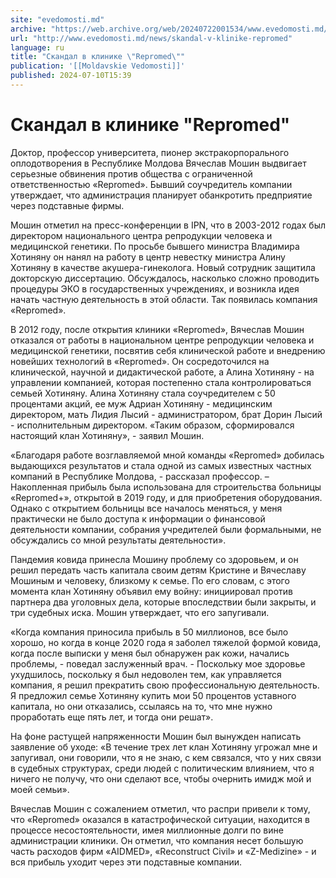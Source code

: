 ```yaml
---
site: "evedomosti.md"
archive: "https://web.archive.org/web/20240722001534/www.evedomosti.md/news/skandal-v-klinike-repromed"
url: "http://www.evedomosti.md/news/skandal-v-klinike-repromed"
language: ru
title: "Скандал в клинике \"Repromed\""
publication: '[[Moldavskie Vedomosti]]'
published: 2024-07-10T15:39
---
```


# Скандал в клинике "Repromed"

Доктор, профессор университета, пионер экстракорпорального оплодотворения в Республике Молдова Вячеслав Мошин выдвигает серьезные обвинения против общества с ограниченной ответственностью «Repromed». Бывший соучредитель компании утверждает, что администрация планирует обанкротить предприятие через подставные фирмы.

Мошин отметил на пресс-конференции в IPN, что в 2003-2012 годах был директором национального центра репродукции человека и медицинской генетики. По просьбе бывшего министра Владимира Хотиняну он нанял на работу в центр невестку министра Алину Хотиняну в качестве акушера-гинеколога. Новый сотрудник защитила докторскую диссертацию. Обсуждалось, насколько сложно проводить процедуры ЭКО в государственных учреждениях, и возникла идея начать частную деятельность в этой области. Так появилась компания «Repromed».

В 2012 году, после открытия клиники «Repromed», Вячеслав Мошин отказался от работы в национальном центре репродукции человека и медицинской генетики, посвятив себя клинической работе и внедрению новейших технологий в «Repromed». Он сосредоточился на клинической, научной и дидактической работе, а Алина Хотиняну - на управлении компанией, которая постепенно стала контролироваться семьей Хотиняну. Алина Хотиняну стала соучредителем с 50 процентами акций, ее муж Адриан Хотиняну - медицинским директором, мать Лидия Лысий - администратором, брат Дорин Лысий - исполнительным директором. «Таким образом, сформировался настоящий клан Хотиняну», - заявил Мошин.

«Благодаря работе возглавляемой мной команды «Repromed» добилась выдающихся результатов и стала одной из самых известных частных компаний в Республике Молдова, - рассказал профессор. – Накопленная прибыль была использована для строительства больницы «Repromed+», открытой в 2019 году, и для приобретения оборудования. Однако с открытием больницы все началось меняться, у меня практически не было доступа к информации о финансовой деятельности компании, собрания учредителей были формальными, не обсуждались со мной результаты деятельности».

Пандемия ковида принесла Мошину проблему со здоровьем, и он решил передать часть капитала своим детям Кристине и Вячеславу Мошиным и человеку, близкому к семье. По его словам, с этого момента клан Хотиняну объявил ему войну: инициировал против партнера два уголовных дела, которые впоследствии были закрыты, и три судебных иска. Мошин утверждает, что его запугивали.

«Когда компания приносила прибыль в 50 миллионов, все было хорошо, но когда в конце 2020 года я заболел тяжелой формой ковида, когда после выписки у меня был обнаружен рак кожи, начались проблемы, - поведал заслуженный врач. - Поскольку мое здоровье ухудшилось, поскольку я был недоволен тем, как управляется компания, я решил прекратить свою профессиональную деятельность. Я предложил семье Хотиняну купить мои 50 процентов уставного капитала, но они отказались, ссылаясь на то, что мне нужно проработать еще пять лет, и тогда они решат».

На фоне растущей напряженности Мошин был вынужден написать заявление об уходе: «В течение трех лет клан Хотиняну угрожал мне и запугивал, они говорили, что я не знаю, с кем связался, что у них связи в судебных структурах, среди людей с политическим влиянием, что я ничего не получу, что они сделают все, чтобы очернить имидж мой и моей семьи».

Вячеслав Мошин с сожалением отметил, что распри привели к тому, что «Repromed» оказался в катастрофической ситуации, находится в процессе несостоятельности, имея миллионные долги по вине администрации клиники. Он отметил, что компания несет большую часть расходов фирм «AIDMED», «Reconstruct Civil» и «Z-Medizine» - и вся прибыль уходит через эти подставные компании.